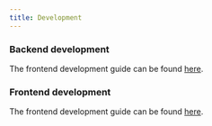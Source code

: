 ```yaml
---
title: Development
---
```


### Backend development

The frontend development guide can be found [here](https://remark42.com/docs/contributing/development/backend/).

### Frontend development

The frontend development guide can be found [here](https://remark42.com/docs/contributing/development/frontend/).

